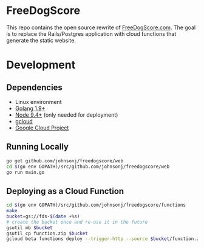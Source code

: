 # FreeDogScore

This repo contains the open source rewrite of [FreeDogScore.com](https://freedogscore.com). The goal is to replace the Rails/Postgres application with cloud functions that generate the static website.

# Development

## Dependencies
- Linux environment
- [Golang 1.9+](https://golang.org/)
- [Node 9.4+](https://nodejs.org/en/) (only needed for deployment)
- [gcloud](https://cloud.google.com/sdk/downloads)
- [Google Cloud Project](https://cloud.google.com)

## Running Locally
```bash
go get github.com/johnsonj/freedogscore/web
cd $(go env GOPATH)/src/github.com/johnsonj/freedogscore/web
go run main.go
```

## Deploying as a Cloud Function

```bash
cd $(go env GOPATH)/src/github.com/johnsonj/freedogscore/functions
make
bucket=gs://fds-$(date +%s)
# create the bucket once and re-use it in the future 
gsutil mb $bucket
gsutil cp function.zip $bucket
gcloud beta functions deploy --trigger-http --source $bucket/function.zip fds --stage-bucket $bucket
```
